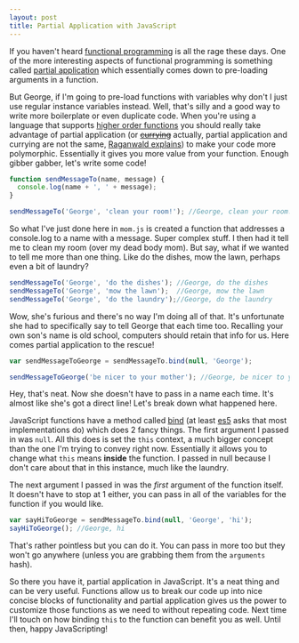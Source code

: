 ```yaml
---
layout: post
title: Partial Application with JavaScript
---
```


If you haven't heard [functional programming](http://en.wikipedia.org/wiki/Functional_programming) is all the rage these days. One of the more interesting aspects of functional programming is something called [partial application](http://en.wikipedia.org/wiki/Partial_application) which essentially comes down to pre-loading arguments in a function.

But George, if I'm going to pre-load functions with variables why don't I just use regular instance variables instead. Well, that's silly and a good way to write more boilerplate or even duplicate code. When you're using a language that supports [higher order functions](http://en.wikipedia.org/wiki/Higher-order_function) you should really take advantage of partial application (or [<del>currying</del>](http://stackoverflow.com/questions/36314/what-is-currying) actually, partial application and currying are not the same, [Raganwald explains](http://raganwald.com/2013/03/07/currying-and-partial-application.html)) to make your code more polymorphic. Essentially it gives you more value from your function. Enough gibber gabber, let's write some code!

```javascript
function sendMessageTo(name, message) {
  console.log(name + ', ' + message);
}

sendMessageTo('George', 'clean your room!'); //George, clean your room!
```

So what I've just done here in `mom.js` is created a function that addresses a console.log to a name with a message. Super complex stuff. I then had it tell me to clean my room (over my dead body mom). But say, what if we wanted to tell me more than one thing. Like do the dishes, mow the lawn, perhaps even a bit of laundry?

```javascript
sendMessageTo('George', 'do the dishes'); //George, do the dishes
sendMessageTo('George', 'mow the lawn');  //George, mow the lawn
sendMessageTo('George', 'do the laundry');//George, do the laundry
```

Wow, she's furious and there's no way I'm doing all of that. It's unfortunate she had to specifically say to tell George that each time too. Recalling your own son's name is old school, computers should retain that info for us. Here comes partial application to the rescue!

```javascript
var sendMessageToGeorge = sendMessageTo.bind(null, 'George');

sendMessageToGeorge('be nicer to your mother'); //George, be nicer to your mother
```

Hey, that's neat. Now she doesn't have to pass in a name each time. It's almost like she's got a direct line! Let's break down what happened here.

JavaScript functions have a method called [bind](https://developer.mozilla.org/en-US/docs/JavaScript/Reference/Global_Objects/Function/bind) (at least [es5](http://en.wikipedia.org/wiki/ECMAScript#ECMAScript.2C_5th_Edition) asks that most implementations do) which does 2 fancy things. The first argument I passed in was `null`. All this does is set the `this` context, a much bigger concept than the one I'm trying to convey right now. Essentially it allows you to change what `this` means **inside** the function. I passed in null because I don't care about that in this instance, much like the laundry. 

The next argument I passed in was the *first* argument of the function itself. It doesn't have to stop at 1 either, you can pass in all of the variables for the function if you would like.

```javascript
var sayHiToGeorge = sendMessageTo.bind(null, 'George', 'hi');
sayHiToGeorge(); //George, hi
```

That's rather pointless but you can do it. You can pass in more too but they won't go anywhere (unless you are grabbing them from the `arguments` hash).

So there you have it, partial application in JavaScript. It's a neat thing and can be very useful. Functions allow us to break our code up into nice concise blocks of functionality and partial application gives us the power to customize those functions as we need to without repeating code. Next time I'll touch on how binding `this` to the function can benefit you as well. Until then, happy JavaScripting!
